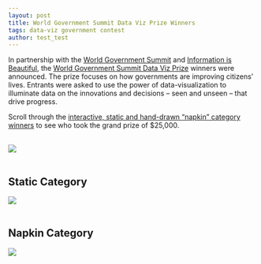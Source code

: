 ```yaml
---
layout: post
title: World Government Summit Data Viz Prize Winners
tags: data-viz government contest
author: test_test
---
```



In partnership with the [World Government Summit](https://www.worldgovernmentsummit.org/) and [Information is Beautiful](https://informationisbeautiful.net/2019/winners-of-the-world-data-visualization-prize/), the [World Government Summit Data Viz Prize](https://wdvp.worldgovernmentsummit.org/) winners were announced. The prize focuses on how governments are improving citizens’ lives. Entrants were asked to use the power of data-visualization to illuminate data on the innovations and decisions – seen and unseen – that drive progress.

Scroll through the [interactive, static and hand-drawn “napkin” category winners](https://informationisbeautiful.net/2019/winners-of-the-world-data-visualization-prize/) to see who took the grand prize of $25,000.

<br>

<img src="https://raw.githubusercontent.com/DS4PS/ds4ps_dev_site/master/assets/img/world-data-viz-prize.png">
    
    
 <br>
 <br>

## Static Category

<img src="https://raw.githubusercontent.com/DS4PS/ds4ps_dev_site/master/assets/img/static_runnerup.png">
 
 <br>
 <br>
 
## Napkin Category

<img src="https://raw.githubusercontent.com/DS4PS/ds4ps_dev_site/master/assets/img/napkin_runner-up.png">
 
